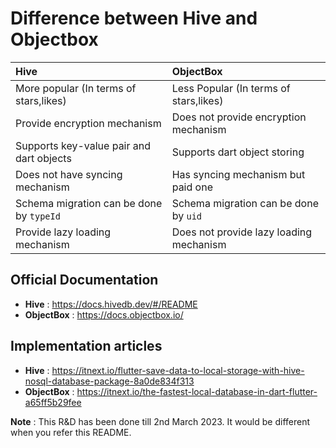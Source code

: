 # Difference between Hive and Objectbox

| Hive | ObjectBox |
| :-----       | :----- |
| More popular (In terms of stars,likes)   |   Less Popular (In terms of stars,likes)   |
| Provide encryption mechanism  |   Does not provide encryption mechanism    |
| Supports key-value pair and dart objects  |   Supports dart object storing   |
| Does not have syncing mechanism |   Has syncing mechanism but paid one    |
| Schema migration can be done by `typeId` | Schema migration can be done by `uid` |
| Provide lazy loading mechanism | Does not provide lazy loading mechanism |



## Official Documentation

- **Hive** : https://docs.hivedb.dev/#/README
- **ObjectBox** : https://docs.objectbox.io/

## Implementation articles 

- **Hive** : https://itnext.io/flutter-save-data-to-local-storage-with-hive-nosql-database-package-8a0de834f313
- **ObjectBox** : https://itnext.io/the-fastest-local-database-in-dart-flutter-a65ff5b29fee


**Note** : This R&D has been done till 2nd March 2023. It would be different when you refer this README.
